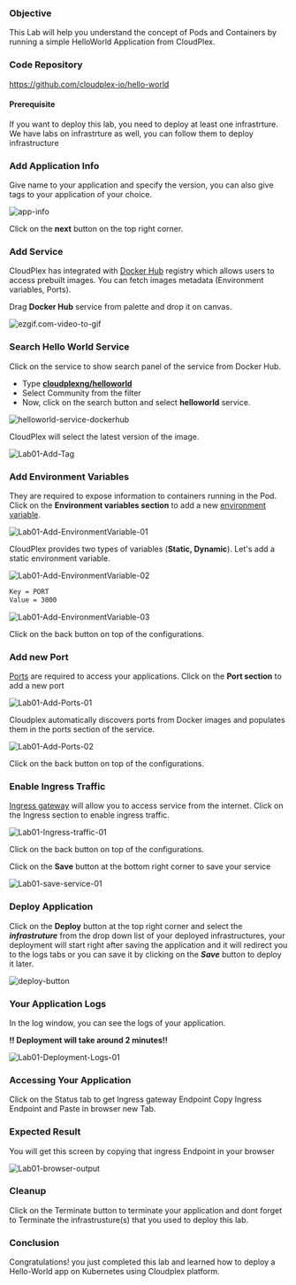 ### Objective

This Lab will help you understand the concept of Pods and Containers by running a simple HelloWorld Application from CloudPlex.

### Code Repository

​https://github.com/cloudplex-io/hello-world


#### Prerequisite

If you want to deploy this lab, you need to deploy at least one infrastrture. We have labs on infrastrture as well, you can follow them to deploy infrastructure


### Add Application Info

Give name to your application and specify the version, you can also give tags to your application of your choice.

![app-info](https://raw.githubusercontent.com/CloudplexPlatform/developer-community/feature/github-data-fetching/applications/pods%20and%20containers/labs/helloworld/images/app-info.png)

Click on the **next** button on the top right corner.

### Add Service

CloudPlex has integrated with [Docker Hub](https://hub.docker.com/) registry which allows users to access prebuilt images. You can fetch images metadata (Environment variables, Ports).

Drag **Docker Hub** service from palette and drop it on canvas. 

![ezgif.com-video-to-gif](https://raw.githubusercontent.com/CloudplexPlatform/developer-community/feature/github-data-fetching/applications/pods%20and%20containers/labs/helloworld/images/2.gif)



### Search Hello World Service

Click on the service to show search panel of the service from Docker Hub. 

- Type **[cloudplexng/helloworld](https://hub.docker.com/r/cloudplexng/helloworld)**
- Select Community from the filter
- Now, click on the search button and select **helloworld** service.



![helloworld-service-dockerhub](https://raw.githubusercontent.com/CloudplexPlatform/developer-community/feature/github-data-fetching/applications/pods%20and%20containers/labs/helloworld/images/3.png)



CloudPlex will select the latest version of the image. 

![Lab01-Add-Tag](https://raw.githubusercontent.com/CloudplexPlatform/developer-community/feature/github-data-fetching/applications/pods%20and%20containers/labs/helloworld/images/4.png)



### Add Environment Variables

They are required to  expose information to containers running in the Pod. Click on the **Environment variables section** to add a new [environment variable](https:/kubernetes.io/docs/tasks/inject-data-application/define-environment-variable-container/#define-an-environment-variable-for-a-container).

![Lab01-Add-EnvironmentVariable-01](https://raw.githubusercontent.com/CloudplexPlatform/developer-community/feature/github-data-fetching/applications/pods%20and%20containers/labs/helloworld/images/5.png)



CloudPlex provides two types of variables (**Static, Dynamic**). Let's add a static environment variable.

![Lab01-Add-EnvironmentVariable-02](https://raw.githubusercontent.com/CloudplexPlatform/developer-community/feature/github-data-fetching/applications/pods%20and%20containers/labs/helloworld/images/6.png)

```bash
Key = PORT
Value = 3000
```

![Lab01-Add-EnvironmentVariable-03](https://raw.githubusercontent.com/CloudplexPlatform/developer-community/feature/github-data-fetching/applications/pods%20and%20containers/labs/helloworld/images/7.png)

Click on the back button on top of the configurations.

### Add new Port

[Ports](https:/kubernetes.io/docs/concepts/services-networking/connect-applications-service/#the-kubernetes-model-for-connecting-containers) are required to access your applications. Click on the **Port section** to add a new port

![Lab01-Add-Ports-01](https://raw.githubusercontent.com/CloudplexPlatform/developer-community/feature/github-data-fetching/applications/pods%20and%20containers/labs/helloworld/images/8.png)

Cloudplex automatically discovers ports from Docker images and populates them in the ports section of the service.

![Lab01-Add-Ports-02](https://raw.githubusercontent.com/CloudplexPlatform/developer-community/feature/github-data-fetching/applications/pods%20and%20containers/labs/helloworld/images/9.png)

Click on the back button on top of the configurations.

### Enable Ingress Traffic

​[Ingress gateway](https://istio.io/docs/tasks/traffic-management/ingress/ingress-control/) will allow you to access service from the internet. Click on the Ingress section to enable ingress traffic.

![Lab01-Ingress-traffic-01](https://raw.githubusercontent.com/CloudplexPlatform/developer-community/feature/github-data-fetching/applications/pods%20and%20containers/labs/helloworld/images/10.png)

Click on the back button on top of the configurations.

Click on the **Save** button at the bottom right corner  to save your service

![Lab01-save-service-01](https://raw.githubusercontent.com/CloudplexPlatform/developer-community/feature/github-data-fetching/applications/pods%20and%20containers/labs/helloworld/images/11.png)


### Deploy Application

Click on the **Deploy** button at the top right corner and select the ***infrastruture*** from the drop down list of your deployed infrastructures, your deployment will start right after saving the application and it will redirect you to the logs tabs or you can save it by clicking on the ***Save*** button to deploy it later.

![deploy-button](https://raw.githubusercontent.com/CloudplexPlatform/developer-community/feature/github-data-fetching/applications/pods%20and%20containers/labs/helloworld/images/13.png)

### Your Application Logs

In the log window, you can see the logs of your application.

**!! Deployment will take around 2 minutes!!** 

![Lab01-Deployment-Logs-01](https://raw.githubusercontent.com/CloudplexPlatform/developer-community/feature/github-data-fetching/applications/pods%20and%20containers/labs/helloworld/images/14.png)



### Accessing Your Application

Click on the Status tab to get Ingress gateway Endpoint
Copy Ingress Endpoint and Paste in browser new Tab.


### Expected Result

You will get this screen by copying that ingress Endpoint in your browser

![Lab01-browser-output](https://raw.githubusercontent.com/CloudplexPlatform/developer-community/feature/github-data-fetching/applications/pods%20and%20containers/labs/helloworld/images/17.png)



### Cleanup

Click on the Terminate button to terminate your application and dont forget to Terminate the infrastrusture(s) that you used to deploy this lab.

### Conclusion

Congratulations! you just completed this lab and learned how to deploy a Hello-World app on Kubernetes using Cloudplex platform.

